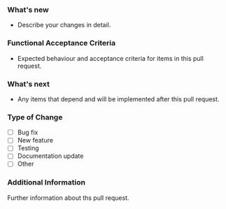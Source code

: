 ### What's new

- Describe your changes in detail.

### Functional Acceptance Criteria

- Expected behaviour and acceptance criteria for items in this pull request.

### What's next

- Any items that depend and will be implemented after this pull request.

### Type of Change

- [ ] Bug fix
- [ ] New feature
- [ ] Testing
- [ ] Documentation update
- [ ] Other

### Additional Information

Further information about ths pull request.
